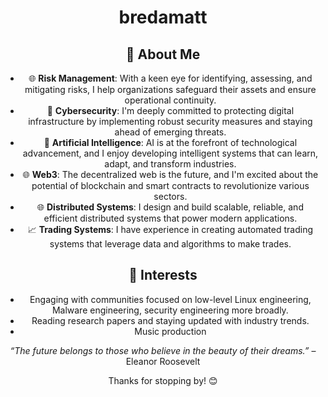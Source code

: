 <h1 align="center"> bredamatt </h1>

<body align ="center"> 
  
  ## 🚀 About Me

  - 🌐 **Risk Management**: With a keen eye for identifying, assessing, and mitigating risks, I help organizations safeguard their assets and ensure operational continuity.
  - 🔐 **Cybersecurity**: I'm deeply committed to protecting digital infrastructure by implementing robust security measures and staying ahead of emerging threats.
  - 🤖 **Artificial Intelligence**: AI is at the forefront of technological advancement, and I enjoy developing intelligent systems that can learn, adapt, and transform industries.
  - 🌐 **Web3**: The decentralized web is the future, and I'm excited about the potential of blockchain and smart contracts to revolutionize various sectors.
  - 🌐 **Distributed Systems**: I design and build scalable, reliable, and efficient distributed systems that power modern applications.
  - 📈 **Trading Systems**: I have experience in creating automated trading systems that leverage data and algorithms to make trades.
  
  ## 🌱 Interests
  - Engaging with communities focused on low-level Linux engineering, Malware engineering, security engineering more broadly.
  - Reading research papers and staying updated with industry trends.
  - Music production
  
  *“The future belongs to those who believe in the beauty of their dreams.”* – Eleanor Roosevelt
  
  Thanks for stopping by! 😊

</body>
